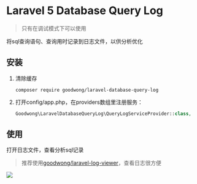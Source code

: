 
# Laravel 5 Database Query Log

> 只有在调试模式下可以使用

将sql查询语句、查询用时记录到日志文件，以供分析优化




## 安装

1. 清除缓存
    ```shell
    composer require goodwong/laravel-database-query-log
    ```

2. 打开config/app.php，在providers数组里注册服务：
    ```php
    Goodwong\LaravelDatabaseQueryLog\QueryLogServiceProvider::class,
    ```



## 使用

打开日志文件，查看分析sql记录

> 推荐使用[goodwong/laravel-log-viewer](https://github.com/goodwong/laravel-log-viewer)，查看日志很方便

![](https://cloud.githubusercontent.com/assets/1575946/5243642/8a00b83a-7946-11e4-8bad-5c705f328bcc.png)
